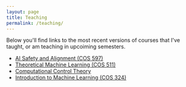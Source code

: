 ```yaml
---
layout: page
title: Teaching
permalink: /teaching/
---
```


Below you'll find links to the most recent versions of courses that I've taught, or am teaching in upcoiming semesters. 

- [AI Safety and Alignment (COS 597)](https://sites.google.com/view/cos598aisafety/)
- [Theoretical Machine Learning (COS 511)](https://sites.google.com/view/cos-511-tml-2022/home)
- [Computational Control Theory](https://sites.google.com/view/cos59x-cct/)
- [Introduction to Machine Learning (COS 324)](https://www.cs.princeton.edu/courses/archive/spring21/cos324/)
